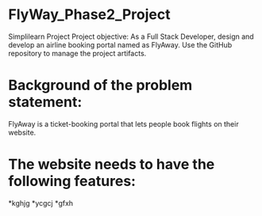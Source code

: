 # FlyWay_Phase2_Project
Simplilearn Project
Project objective: 
As a Full Stack Developer, design and develop an airline booking portal named as FlyAway. Use the GitHub repository to manage the project artifacts. 

# Background of the problem statement:
FlyAway is a ticket-booking portal that lets people book flights on their website.

# The website needs to have the following features:
 
*kghjg
*ycgcj
*gfxh
